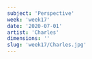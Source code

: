 ```yaml
---
subject: 'Perspective'
week: 'week17'
date: '2020-07-01'
artist: 'Charles'
dimensions: ''
slug: 'week17/Charles.jpg'
---
```

